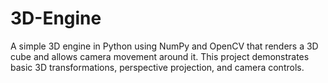 # 3D-Engine
A simple 3D engine in Python using NumPy and OpenCV that renders a 3D cube and allows camera movement around it. This project demonstrates basic 3D transformations, perspective projection, and camera controls.
